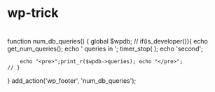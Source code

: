 # wp-trick

#
function num_db_queries() {
	global $wpdb;
	// if(is_developer()){
		echo  get_num_queries();
		echo ' queries in ';
		timer_stop( );
		echo 'second';

		echo "<pre>";print_r($wpdb->queries); echo "</pre>";
	// }
}
add_action('wp_footer', 'num_db_queries');
#


